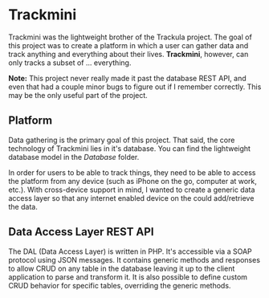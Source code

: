 # Trackmini

Trackmini was the lightweight brother of the Trackula project. The goal of this project was to create a platform in which a user can gather data and track anything and everything about their lives. **Trackmini**, however, can only tracks a subset of ... everything.

**Note:** This project never really made it past the database REST API, and even that had a couple minor bugs to figure out if I remember correctly. This may be the only useful part of the project.

## Platform

Data gathering is the primary goal of this project. That said, the core technology of Trackmini lies in it's database. You can find the lightweight database model in the *Database* folder.

In order for users to be able to track things, they need to be able to access the platform from any device (such as iPhone on the go, computer at work, etc.). With cross-device support in mind, I wanted to create a generic data access layer so that any internet enabled device on the could add/retrieve the data.

## Data Access Layer REST API

The DAL (Data Access Layer) is written in PHP. It's accessible via a SOAP protocol using JSON messages. It contains generic methods and responses to allow CRUD on any table in the database leaving it up to the client application to parse and transform it. It is also possible to define custom CRUD behavior for specific tables, overriding the generic methods.

